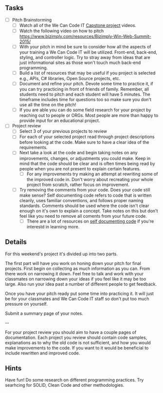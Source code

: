 

## Tasks
- [ ] Pitch Brainstorming
  - [ ] Watch all of the We Can Code IT [Capstone project](https://www.youtube.com/playlist?list=PL0heF6uzr00jmvwbdv74VXzp92xQ-XMeX) videos.
  - [ ] Watch the following video on how to pitch https://www.bizimply.com/resources/Bizimply-Win-Web-Summit-2015/
  - [ ] With your pitch in mind be sure to consider how all the aspects of your training a We Can Code IT will be utilized. Front-end, back-end, styling, and controller logic. Try to stray away from ideas that are just informational sites as those won't touch much back-end programming. 
  - [ ] Build a list of resources that may be useful if you project is selected e.g., APIs, C# libraries, Open Source projects, etc.
  - [ ] Document and refine your pitch. Devote some time to practice it, if you can try practicing in front of friends of family. Remember, all students need to pitch and each student will have 5 minutes. The timeframe includes time for questions too so make sure you don't use all the time on the pitch!
  - [ ] If you are able you can do some field research for your project by reaching out to people or ORGs. Most people are more than happy to provide input for an educational project.
- [ ] Project review
  - [ ] Select 3 of your previous projects to review
  - [ ] For each of your selected project read through project descriptions before looking at the code. Make sure to have a clear idea of the requirements.
  - [ ] Next take a look at the code and begin taking notes on any improvements, changes, or adjustments you could make. Keep in mind that the code should be clear and is often times being read by people when you are not present to explain certain features.
    - [ ] For any improvements try making an attempt at rewriting some of the improved code in. Don't worry about recreating your whole project from scratch, rather focus on improvement.
  - [ ] Try removing the comments from your code. Does your code still make sense? Self documenting code refers to code that is written cleanly, uses familiar conventions, and follows proper naming standards. Comments should be used where the code isn't clear enough on it's own to explain a concept. Take notes on this but don't feel like you need to remove all coments from your future code.
    - [ ] There are a lot of resources on [self documenting code](https://www.google.com/search?q=self+documenting+code&rlz=1C5CHFA_enUS698US698&oq=self+documenting+code&aqs=chrome..69i57j69i59j0l4.3157j0j7&sourceid=chrome&ie=UTF-8) if you're interestd in learning more.

## Details
For this weekend's project it's divided up into two parts. 

The first part will have you work on honing down your pitch for final projects. First begin on collecting as much information as you can. From there work on narrowing it down. Feel free to talk and work with your classmates on narrowing down your ideas if you feel like it may be too large. Also run your idea past a number of different people to get feedback.

Once you have your pitch ready put some time into practicing it.  It will just be for your classmates and We Can Code IT staff so don't put too much pressure on yourself.

Submit a summary page of your notes.

--

For your project review you should aim to have a couple pages of documentation. Each project you review should contain code samples, explanations as to why the old code is not sufficient, and how you would make improvements to the code. If you want to it would be beneficial to include rewritten and improved code.

## Hints
Have fun!
Do some research on different programming practices. Try searhcing for SOLID, Clean Code and other methodologies.
